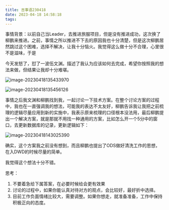 ```yaml
---
title: 吉事语230418
date: 2023-04-18 14:58:18
tags:
---
```






事情背景：以前自己当Leader，去推进旅服项目，但是没有推进成功，这次换了柳鹏来推进。之前，事情之所以推进不下去的原因我也十分清楚，但是这次柳鹏居然跳过这个困难，选择不解决，让我十分恼火。我觉得这么做十分不合理，心里很不是滋味，于是

今天发怒了，怼了一波伍文渊。描述了我认为应该如何去完成，希望你按照我的想法来做，但结果让我却十分难堪。

![image-20230418135433970](https://hoey-images.oss-cn-hangzhou.aliyuncs.com/img/image-20230418135433970.png)

![image-20230418135456126](https://hoey-images.oss-cn-hangzhou.aliyuncs.com/img/image-20230418135456126.png)



事情之后我文渊和柳鹏找到我，一起讨论一下技术方案。在整个讨论方案的过程中，我也在一直强调我的想法，可能我的表达不太友好，柳鹏告诉我让我把之前梳理的逻辑尽量应用到新的实施中，我表示原来梳理的口径根本没法用，最后柳鹏提出一个解决方案，就是那就不用找一种通用的方案，比如怎么开一个5分中的窗口，去更新数据库的记录，更新逻辑如下：

![image-20230418143025390](https://hoey-images.oss-cn-hangzhou.aliyuncs.com/img/image-20230418143025390.png)

确实，这个方案我之前没有想到，而且柳鹏也提出了ODS做好清洗工作的思想，在入DWD的时候尽量的简单。



我觉得这个想法十分不错。





思考：

1. 不要着急给下属答案，在必要时候给会更有效果
2. 讨论的过程中，如果你能认真对待对方的观点，会比较好，最好折中选择。
3. 目前工作负面情绪比较大，需要调整。如果你想走，就准备准备，工作中保持积极正向的态度。

